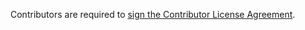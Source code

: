 Contributors are required to <a href="http://www.clahub.com/agreements/code-dot-org/blockly">sign the Contributor License Agreement</a>.
